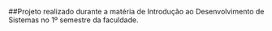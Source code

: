 ##Projeto realizado durante a matéria de Introdução ao Desenvolvimento de Sistemas no 1º semestre da faculdade.
